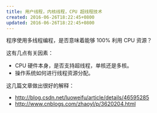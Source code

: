 ```yaml
---
title: 用户线程，内核线程，CPU 超线程技术
created: 2016-06-26T18:22:45+0800
updated: 2016-06-26T18:22:45+0800
---
```



程序使用多线程编程，是否意味着能够 100% 利用 CPU 资源？

这有几点有关因素：

- CPU 硬件本身，是否支持超线程，单核还是多核。
- 操作系统如何进行线程资源分配。


这几篇文章做出很好的解释：

- http://blog.csdn.net/luoweifu/article/details/46595285
- http://www.cnblogs.com/zhaoyl/p/3620204.html

